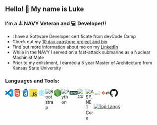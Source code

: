 ## Hello! 👋 My name is Luke 


### I'm a ⚓ NAVY Veteran and 💻 Developer!!

- I have a Software Developer certificate from devCode Camp
- Check out my [10 day capstone project and bio][techhire]
- Find out more information about me on my [LinkedIn][linkedin]
- While in the NAVY I served on a fast-attack submarine as a Nuclear Machinist Mate
- Prior to my enlistment, I earned a 5 year Master of Architecture from Kansas State University


### Languages and Tools:

<img align="left" alt="Visual Studio Code" width="26px" src="https://raw.githubusercontent.com/github/explore/80688e429a7d4ef2fca1e82350fe8e3517d3494d/topics/visual-studio-code/visual-studio-code.png" />
<img align="left" alt="HTML5" width="26px" src="https://raw.githubusercontent.com/github/explore/80688e429a7d4ef2fca1e82350fe8e3517d3494d/topics/html/html.png" />
<img align="left" alt="CSS3" width="26px" src="https://raw.githubusercontent.com/github/explore/80688e429a7d4ef2fca1e82350fe8e3517d3494d/topics/css/css.png" />
<img align="left" alt="JavaScript" width="26px" src="https://raw.githubusercontent.com/github/explore/80688e429a7d4ef2fca1e82350fe8e3517d3494d/topics/javascript/javascript.png" />
<img align="left" alt="React" width="26px" src="https://raw.githubusercontent.com/github/explore/80688e429a7d4ef2fca1e82350fe8e3517d3494d/topics/react/react.png" />
<img align="left" alt="Bootstrap" width="26px" src="https://user-images.githubusercontent.com/42708686/121468850-160d7900-c9d9-11eb-9cc2-b3db7bb52df3.png" />
<img align="left" alt="Node.js" width="26px" src="https://raw.githubusercontent.com/github/explore/80688e429a7d4ef2fca1e82350fe8e3517d3494d/topics/nodejs/nodejs.png" />
<img align="left" alt="Python" width="26px" src="https://raw.githubusercontent.com/jmnote/z-icons/master/svg/python.svg" />
<img align="left" alt="Django" width="26px" src="https://raw.githubusercontent.com/yunaranyancat/yunaranyancat/master/images/django.png" />
<img align="left" alt="C#" width="26px" src="https://raw.githubusercontent.com/jmnote/z-icons/master/svg/csharp.svg" />
<img align="left" alt="ASP.NET Core" width="26px" src="https://raw.githubusercontent.com/nikhilgorantla/nikhilgorantla/master/icons/dotnetcore.png" />
<img align="left" alt="MySQL" width="26px" src="https://raw.githubusercontent.com/github/explore/80688e429a7d4ef2fca1e82350fe8e3517d3494d/topics/mysql/mysql.png" />
<img align="left" alt="Git" width="26px" src="https://raw.githubusercontent.com/github/explore/80688e429a7d4ef2fca1e82350fe8e3517d3494d/topics/git/git.png" />
<img align="left" alt="GitHub" width="26px" src="https://raw.githubusercontent.com/github/explore/78df643247d429f6cc873026c0622819ad797942/topics/github/github.png" />


<br />
<br />

</details>

[techhire]: https://techhire.io/charles-luke-young/
[linkedin]: https://www.linkedin.com/in/charles-lucas-young/


<!-- Stat Card Start from: https://github.com/anuraghazra/github-readme-stats.git -->
  <!-- Change the user name to your github -->

<!--[![Anurag's GitHub stats](https://github-readme-stats.vercel.app/api?username=youngcharleslucas&hide_border=true)](https://github.com/youngcharleslucas/github-readme-stats)--->

<!-- Stat Card End-->


<!-- Compact Language Card Start from: -->

[![Top Langs](https://github-readme-stats.vercel.app/api/top-langs/?username=youngcharleslucas&layout=compact&hide_border=true)](https://github.com/youngcharleslucas/github-readme-stats)

<!-- Compact Language Card End -->


